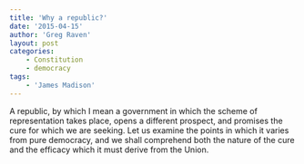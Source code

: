 ```yaml
---
title: 'Why a republic?'
date: '2015-04-15'
author: 'Greg Raven'
layout: post
categories:
    - Constitution
    - democracy
tags:
    - 'James Madison'
---
```


A republic, by which I mean a government in which the scheme of representation takes place, opens a different prospect, and promises the cure for which we are seeking. Let us examine the points in which it varies from pure democracy, and we shall comprehend both the nature of the cure and the efficacy which it must derive from the Union.